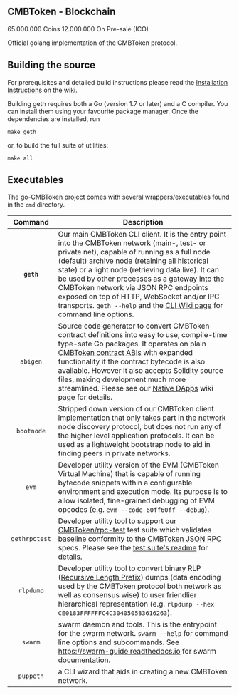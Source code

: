 ##  CMBToken - Blockchain ## 

65.000.000 Coins
12.000.000 On Pre-sale (ICO)

Official golang implementation of the CMBToken protocol.



## Building the source

For prerequisites and detailed build instructions please read the
[Installation Instructions](https://github.com/CoinMarketBrasil/cmbtoken/wiki/Building-CMBToken)
on the wiki.

Building geth requires both a Go (version 1.7 or later) and a C compiler.
You can install them using your favourite package manager.
Once the dependencies are installed, run

    make geth

or, to build the full suite of utilities:

    make all

## Executables

The go-CMBToken project comes with several wrappers/executables found in the `cmd` directory.

| Command    | Description |
|:----------:|-------------|
| **`geth`** | Our main CMBToken CLI client. It is the entry point into the CMBToken network (main-, test- or private net), capable of running as a full node (default) archive node (retaining all historical state) or a light node (retrieving data live). It can be used by other processes as a gateway into the CMBToken network via JSON RPC endpoints exposed on top of HTTP, WebSocket and/or IPC transports. `geth --help` and the [CLI Wiki page](https://github.com/CoinMarketBrasil/cmbtoken/wiki/Command-Line-Options) for command line options. |
| `abigen` | Source code generator to convert CMBToken contract definitions into easy to use, compile-time type-safe Go packages. It operates on plain [CMBToken contract ABIs](https://github.com/CMBToken/wiki/wiki/CMBToken-Contract-ABI) with expanded functionality if the contract bytecode is also available. However it also accepts Solidity source files, making development much more streamlined. Please see our [Native DApps](https://github.com/CoinMarketBrasil/cmbtoken/wiki/Native-DApps:-Go-bindings-to-CMBToken-contracts) wiki page for details. |
| `bootnode` | Stripped down version of our CMBToken client implementation that only takes part in the network node discovery protocol, but does not run any of the higher level application protocols. It can be used as a lightweight bootstrap node to aid in finding peers in private networks. |
| `evm` | Developer utility version of the EVM (CMBToken Virtual Machine) that is capable of running bytecode snippets within a configurable environment and execution mode. Its purpose is to allow isolated, fine-grained debugging of EVM opcodes (e.g. `evm --code 60ff60ff --debug`). |
| `gethrpctest` | Developer utility tool to support our [CMBToken/rpc-test](https://github.com/CMBToken/rpc-tests) test suite which validates baseline conformity to the [CMBToken JSON RPC](https://github.com/CMBToken/wiki/wiki/JSON-RPC) specs. Please see the [test suite's readme](https://github.com/CMBToken/rpc-tests/blob/master/README.md) for details. |
| `rlpdump` | Developer utility tool to convert binary RLP ([Recursive Length Prefix](https://github.com/CMBToken/wiki/wiki/RLP)) dumps (data encoding used by the CMBToken protocol both network as well as consensus wise) to user friendlier hierarchical representation (e.g. `rlpdump --hex CE0183FFFFFFC4C304050583616263`). |
| `swarm`    | swarm daemon and tools. This is the entrypoint for the swarm network. `swarm --help` for command line options and subcommands. See https://swarm-guide.readthedocs.io for swarm documentation. |
| `puppeth`    | a CLI wizard that aids in creating a new CMBToken network. |


